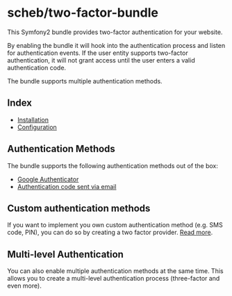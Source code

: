 scheb/two-factor-bundle
=======================

This Symfony2 bundle provides two-factor authentication for your website.

By enabling the bundle it will hook into the authentication process and listen for authentication events. If the user entity supports two-factor authentication, it will not grant access until the user enters a valid authentication code.

The bundle supports multiple authentication methods.

## Index ##

  - [Installation](installation.md)
  - [Configuration](configuration.md)

## Authentication Methods ##

The bundle supports the following authentication methods out of the box:

  - [Google Authenticator](google.md)
  - [Authentication code sent via email](email.md)

## Custom authentication methods ##

If you want to implement you own custom authentication method (e.g. SMS code, PIN), you can do so by creating a two factor provider. [Read more](custom.md).

## Multi-level Authentication ##

You can also enable multiple authentication methods at the same time. This allows you to create a multi-level authentication process (three-factor and even more).
